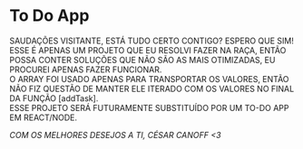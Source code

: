 # To Do App
SAUDAÇÕES VISITANTE, ESTÁ TUDO CERTO CONTIGO? ESPERO QUE SIM!              
ESSE É APENAS UM PROJETO QUE EU RESOLVI FAZER NA RAÇA, ENTÃO POSSA CONTER 
SOLUÇÕES QUE NÃO SÃO AS MAIS OTIMIZADAS, EU PROCUREI APENAS FAZER FUNCIONAR.                                                                            
O ARRAY FOI USADO APENAS PARA TRANSPORTAR OS VALORES, ENTÃO NÃO FIZ QUESTÃO
DE MANTER ELE ITERADO COM OS VALORES NO FINAL DA FUNÇÃO [addTask].         
ESSE PROJETO SERÁ FUTURAMENTE SUBSTITUÍDO POR UM TO-DO APP EM REACT/NODE.  
                                                                          
*COM OS MELHORES DESEJOS A TI, CÉSAR CANOFF <3*